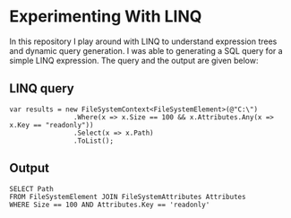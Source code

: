 # Experimenting With LINQ

In this repository I play around with LINQ to understand expression trees and dynamic query generation. I was able to generating a SQL query for a simple LINQ expression. The query and the output are given below:


## LINQ query
```
var results = new FileSystemContext<FileSystemElement>(@"C:\")
                .Where(x => x.Size == 100 && x.Attributes.Any(x => x.Key == "readonly"))
                .Select(x => x.Path)
                .ToList();
```


## Output
```
SELECT Path
FROM FileSystemElement JOIN FileSystemAttributes Attributes
WHERE Size == 100 AND Attributes.Key == 'readonly'
```


